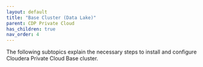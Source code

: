 ```yaml
---
layout: default
title: "Base Cluster (Data Lake)"
parent: CDP Private Cloud
has_children: true
nav_order: 4
---
```


The following subtopics explain the necessary steps to install and configure Cloudera Private Cloud Base cluster.